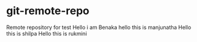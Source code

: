 # git-remote-repo
Remote repository for test
Hello i am Benaka
hello this is manjunatha
Hello this is shilpa
Hello this is rukmini